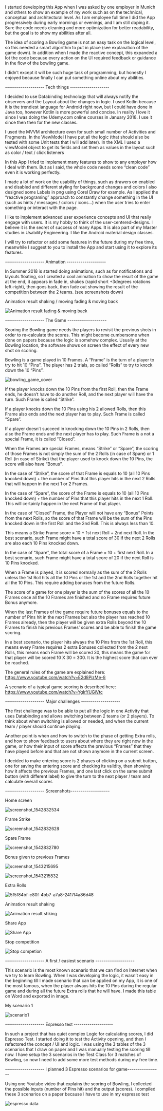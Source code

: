 I started developing this App when I was asked by one employer in Munich and others to show an example of my work such as on the technical, conceptual and architectural level. As I am employee full time I did the App progressively during early mornings or evenings, and I am still doping it. Sure the code needs cleaning and more optimization for better readability, but the goal is to show my abilities after all. 

The idea of scoring a Bowling game is not an easy task on the logical level, so this needed a smart algorithm to put in place (see explanation of the game down). In addition when I made the reactive concept, this expanded a lot the code because every action on the UI required feedback or guidance in the flow of the bowling game.

I didn’t except it will be such huge task of programming, but honestly I enjoyed because finally I can put something online about my abilities.


--------------------  Tech things -------------------- 

I decided to use Databinding technology that will always notify the observers and the Layout about the changes in logic. I used Kotlin because it is the trendiest language for Android right now, but I could have done in Java too, however Kotlin is more powerful and concise. In reality I love it since I was doing the Udemy.com online courses in January 2018. I use it since then then for the new classes. 

I used the MVVM architecture even for such small number of Activities and Fragments. In the ViewModel I have put all the logic (that should also be tested with some Unit tests that I will add later). In the XML I used a viewModel object to get its fields and set them as values in the layout such as color / text / click listeners

In this App I tried to implement many features to show to any employer how I deal with them. But as I said, the whole code needs some “clean code” even it is working perfectly. 

I made a lot of work on the usability of things, such as drawers on enabled and disabled and different styling for background changes and colors
I also designed some Labels in png using Corel Draw for example. As I applied the “reactive programing” approach to constantly change something in the UI (such as hints / messages / colors / icons…) when the user tries to enter something or interact with the page.

I like to implement advanced user experience concepts and UI that really engage with users. It is my hobby to think of the user-centered-designs. I believe it is the secret of success of many Apps. It is also part of my Master studies in Usability Engineering. I like the Android material design classes.

I will try to refactor or add some features in the future during my free time, meanwhile I suggest to you to install the App and start using it to explore its features.


--------------------  Animation -------------------- 

In Summer 2018 is started doing animations, such as for notifications and layouts floating, so I created a cool animation to show the result of the game at the end, it appears in fade in, shakes (rapid short +3degrees rotations left-right), then goes back, then fade out showing the result of the competition between the 2 teams. (see screenshots down)

Animation result shaking / moving fading & moving back

![Animation result fading & moving back](https://user-images.githubusercontent.com/20923486/48657182-0a7a9100-ea2e-11e8-9a8b-e83804f8c576.png)


--------------------  The Game -------------------- 

Scoring the Bowling game needs the players to revisit the previous shots in order to re-calculate the scores. This might become cumbersome when done on papers because the logic is somehow complex. Usually at the Bowling location, the software shows on screen the effect of every new shot on scoring.

Bowling is a game played in 10 Frames. A “Frame” is the turn of a player to try to hit 10 “Pins”. The player has 2 trials, so called “Rolls” to try to knock down the 10 “Pins”.

![bowling_game_cover](https://user-images.githubusercontent.com/20923486/48757534-5da64b00-ec9d-11e8-89d8-8521fc3ee388.jpg)

If the player knocks down the 10 Pins from the first Roll, then the Frame ends, he doesn’t have to do another Roll, and the next player will have the turn. Such Frame is called “Strike”.

If a player knocks down the 10 Pins using his 2 allowed Rolls, then this Frame also ends and the next player has to play. Such Frame is called “Spare”.

If a player doesn’t succeed in knocking down the 10 Pins in 2 Rolls, then also the Frame ends and the next player has to play. Such Frame is a not a special Frame, it is called “Closed”.

When the Frames are special Frames, means “Strike” or “Spare”, the scoring of those Frames is not simply the sum of the 2 Rolls (in case of Spare) or 1 Roll (in case of Strike) that the player used to knock down the 10 Pins, the score will also have “Bonus”.

In the case of “Strike”, the score of that Frame is equals to 10 (all 10 Pins knocked down) + the number of Pins that this player hits in the next 2 Rolls that will happen in the next 1 or 2 Frames.

In the case of “Spare”, the score of the Frame is equals to 10 (all 10 Pins knocked down) + the number of Pins that this player hits in the next 1 Roll. This will certainly happen in the next Frame of that player.

In the case of “Closed” Frame, the Player will not have any “Bonus” Points from the next Rolls, so the score of that Frame will be the sum of the Pins knocked down in the first Roll and the 2nd Roll. This is always less than 10.

This means a Strike Frame score = 10 + 1st next Roll + 2nd next Roll. In the best scenario, such Frame might have a total score of 30 if the next 2 Rolls are also each 10 Pins knocked down.

In the case of “Spare”, the total score of a Frame = 10 + first next Roll. In a best scenario, such Frame might have a total score of 20 if the next Roll is 10 Pins knocked.

When a Frame is played, it is scored normally as the sum of the 2 Rolls unless the 1st Roll hits all the 10 Pins or the 1st and the 2nd Rolls together hit all the 10 Pins. This require adding bonuses from the future Rolls.

The score of a game for one player is the sum of the scores of all the 10 Frames once all the 10 Frames are finished and no Frame requires future Bonus anymore. 

When the last Frames of the game require future bonuses equals to the number of Pins hit in the next Frames but also the player has reached 10 Frames already, then the player will be given extra Rolls beyond the 10 Frames to finish his previous Frames’ scores and be able to finish the game scoring.

In a best scenario, the player hits always the 10 Pins from the 1st Roll, this means every Frame requires 2 extra Bonuses collected from the 2 next Rolls, this means each Frame will be scored 30, this means the game for that player will be scored 10 X 30 = 300. It is the highest score that can ever be reached.

The general rules of the game are explained here:
https://www.youtube.com/watch?v=E2d8PizMe-8

A scenario of a typical game scoring is described here:
https://www.youtube.com/watch?v=YgIrYUGiVtc 


--------------------  Major challenges -------------------- 

The first challenge was to be able to put all the logic in one Activity that uses Databinding and allows switching between 2 teams (or 2 players). To think about when switching is allowed or needed, and when the current team / player should continue playing.

Another point is when and how to switch to the phase of getting Extra rolls, and how to show feedback to users about where they are right now in the game, or how their input of score affects the previous “Frames” that they have played before and that are not shown anymore in the current screen.

I decided to make entering score is 2 phases of clicking on a submit button, one for saving the entering score and checking its validity, then showing how it affects the previous Frames, and one last click on the same submit button (with different label) to give the turn to the next player / team and calculate overall scores


--------------------  Screenshots-------------------- 

Home screen

![screenshot_1542832534](https://user-images.githubusercontent.com/20923486/48867119-7580ea80-edd5-11e8-91aa-3b81fddeabc5.png)

Frame Strike

![screenshot_1542832628](https://user-images.githubusercontent.com/20923486/48997713-2201fa00-f151-11e8-9f9b-86a8ac3286cb.png)

Spare Frame

![screenshot_1542832780](https://user-images.githubusercontent.com/20923486/48997755-43fb7c80-f151-11e8-99e6-ae533628993c.png)

Bonus given to previous Frames

![screenshot_1543215695](https://user-images.githubusercontent.com/20923486/48997835-86bd5480-f151-11e8-89dd-e1c4092e27a4.png)

![screenshot_1543215832](https://user-images.githubusercontent.com/20923486/48997913-d69c1b80-f151-11e8-893c-73d301af528b.png)

Extra Rolls

![5f5f84bf-c80f-4bb7-a7a8-2417f4a86d48](https://user-images.githubusercontent.com/20923486/49045420-3dace500-f1d1-11e8-9467-ed7f47700775.jpg)

Animation result shaking

![Animation result shking](https://user-images.githubusercontent.com/20923486/48657147-cf785d80-ea2d-11e8-818a-c29dd5fef11f.png)

Share App

![Share App](https://user-images.githubusercontent.com/20923486/48657194-46155b00-ea2e-11e8-8112-8a60368d2d39.png)

Stop competition

![Stop competion](https://user-images.githubusercontent.com/20923486/48657220-73620900-ea2e-11e8-94fc-4e2b9309af68.png) 


--------------------  A first / easiest scenario --------------------

This scenario is the most known scenario that we can find on Internet when we try to learn Bowling. When I was developing the logic, it wasn’t easy in the beginning till I made scenario that can be applied on my App, it is one of the most famous, when the player always hits the 10 Pins during the regular game and during all the future Extra rolls that he will have. I made this table on Word and exported in image. 

My scenario 1

![scenario1](https://user-images.githubusercontent.com/20923486/49044007-df7e0300-f1cc-11e8-994e-4f04d6d3081c.jpg)


--------------------  Espresso test --------------------

In such a project that has quiet complex Logic for calculating scores, I did Espresso Test. I started doing it to test the Activity opening, and then I refactored the concept / UI and logic. I was using the 3 tables of the 3 scenarios that I draw on paper and I was manually testing the scoring till now. I have setup the 3 scenarios in the Test Class for 3 matches of Bowling, so now I need to add some more test methods during my free time.

--------------------  I planned 3 Espresso scenarios for game-----------------

Using one Youtube video that explains the scoring of Bowling, I collected the possible inputs (number of Pins hit) and the output (scores). I compiled these 3 scenarios on a paper because I have to use in my espresso test

![espresso data](https://user-images.githubusercontent.com/20923486/50736687-c0f22b00-11c0-11e9-8272-3afcc79604a1.JPG)

